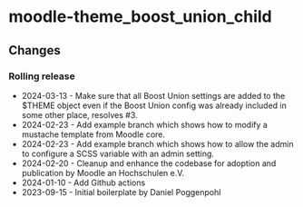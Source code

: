 moodle-theme_boost_union_child
==============================

Changes
-------

### Rolling release

* 2024-03-13 - Make sure that all Boost Union settings are added to the $THEME object even if the Boost Union config was already included in some other place, resolves #3.
* 2024-02-23 - Add example branch which shows how to modify a mustache template from Moodle core.
* 2024-02-23 - Add example branch which shows how to allow the admin to configure a SCSS variable with an admin setting.
* 2024-02-20 - Cleanup and enhance the codebase for adoption and publication by Moodle an Hochschulen e.V.
* 2024-01-10 - Add Github actions
* 2023-09-15 - Initial boilerplate by Daniel Poggenpohl

